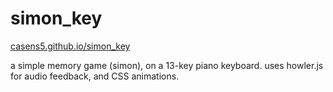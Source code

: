 # simon_key

[casens5.github.io/simon_key](https://casens5.github.io/simon_key/)

a simple memory game (simon), on a 13-key piano keyboard.  uses howler.js for audio feedback, and CSS animations.
